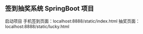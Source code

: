 ## 签到抽奖系统 SpringBoot 项目
启动项目
手机签到页面：localhost:8888/static/index.html
抽奖页面：localhost:8888/static/lucky.html